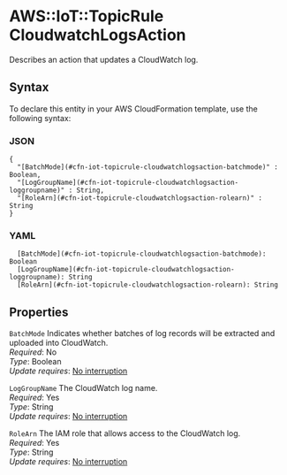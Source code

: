 # AWS::IoT::TopicRule CloudwatchLogsAction<a name="aws-properties-iot-topicrule-cloudwatchlogsaction"></a>

Describes an action that updates a CloudWatch log\.

## Syntax<a name="aws-properties-iot-topicrule-cloudwatchlogsaction-syntax"></a>

To declare this entity in your AWS CloudFormation template, use the following syntax:

### JSON<a name="aws-properties-iot-topicrule-cloudwatchlogsaction-syntax.json"></a>

```
{
  "[BatchMode](#cfn-iot-topicrule-cloudwatchlogsaction-batchmode)" : Boolean,
  "[LogGroupName](#cfn-iot-topicrule-cloudwatchlogsaction-loggroupname)" : String,
  "[RoleArn](#cfn-iot-topicrule-cloudwatchlogsaction-rolearn)" : String
}
```

### YAML<a name="aws-properties-iot-topicrule-cloudwatchlogsaction-syntax.yaml"></a>

```
  [BatchMode](#cfn-iot-topicrule-cloudwatchlogsaction-batchmode): Boolean
  [LogGroupName](#cfn-iot-topicrule-cloudwatchlogsaction-loggroupname): String
  [RoleArn](#cfn-iot-topicrule-cloudwatchlogsaction-rolearn): String
```

## Properties<a name="aws-properties-iot-topicrule-cloudwatchlogsaction-properties"></a>

`BatchMode`  <a name="cfn-iot-topicrule-cloudwatchlogsaction-batchmode"></a>
Indicates whether batches of log records will be extracted and uploaded into CloudWatch\.  
*Required*: No  
*Type*: Boolean  
*Update requires*: [No interruption](https://docs.aws.amazon.com/AWSCloudFormation/latest/UserGuide/using-cfn-updating-stacks-update-behaviors.html#update-no-interrupt)

`LogGroupName`  <a name="cfn-iot-topicrule-cloudwatchlogsaction-loggroupname"></a>
The CloudWatch log name\.  
*Required*: Yes  
*Type*: String  
*Update requires*: [No interruption](https://docs.aws.amazon.com/AWSCloudFormation/latest/UserGuide/using-cfn-updating-stacks-update-behaviors.html#update-no-interrupt)

`RoleArn`  <a name="cfn-iot-topicrule-cloudwatchlogsaction-rolearn"></a>
The IAM role that allows access to the CloudWatch log\.  
*Required*: Yes  
*Type*: String  
*Update requires*: [No interruption](https://docs.aws.amazon.com/AWSCloudFormation/latest/UserGuide/using-cfn-updating-stacks-update-behaviors.html#update-no-interrupt)